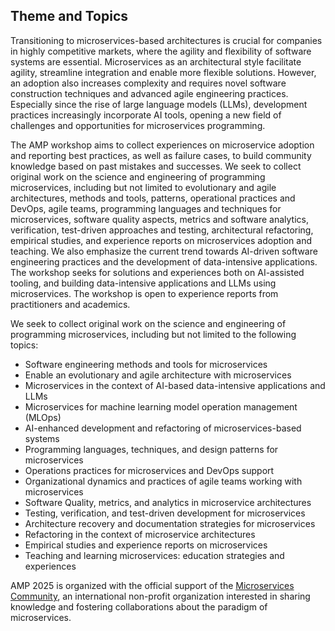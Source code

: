 Theme and Topics
----------------

Transitioning to microservices-based architectures is crucial for companies in highly competitive markets, where the agility and flexibility of software systems are essential.
Microservices as an architectural style facilitate agility, streamline integration and enable more flexible solutions. 
However, an adoption also increases complexity and requires novel software construction techniques and advanced agile engineering practices.
Especially since the rise of large language models (LLMs), development practices increasingly incorporate AI tools, opening a new field of challenges and opportunities for microservices programming.

The AMP workshop aims to collect experiences on microservice adoption and reporting best practices, as well as failure cases, to build community knowledge based on past mistakes and successes.
We seek to collect original work on the science and engineering of programming microservices, including but not limited to evolutionary and agile architectures, methods and tools, patterns, operational practices and DevOps, agile teams, programming languages and techniques for microservices, software quality aspects, metrics and software analytics, verification, test-driven approaches and testing, architectural refactoring, empirical studies, and experience reports on microservices adoption and teaching. 
We also emphasize the current trend towards AI-driven software engineering practices and the development of data-intensive applications. 
The workshop seeks for solutions and experiences both on AI-assisted tooling, and building data-intensive applications and LLMs using microservices.
The workshop is open to experience reports from practitioners and academics. 

We seek to collect original work on the science and engineering of programming microservices, including but not limited to the following topics:

- Software engineering methods and tools for microservices
- Enable an evolutionary and agile architecture with microservices
- Microservices in the context of AI-based data-intensive applications and LLMs
- Microservices for machine learning model operation management (MLOps)
- AI-enhanced development and refactoring of microservices-based systems
- Programming languages, techniques, and design patterns for microservices
- Operations practices for microservices and DevOps support
- Organizational dynamics and practices of agile teams working with microservices
- Software Quality, metrics, and analytics in microservice architectures
- Testing, verification, and test-driven development for microservices
- Architecture recovery and documentation strategies for microservices 
- Refactoring in the context of microservice architectures
- Empirical studies and experience reports on microservices
- Teaching and learning microservices: education strategies and experiences

AMP 2025 is organized with the official support of the [Microservices Community](https://www.microservices.community/), an international non-profit organization interested in sharing knowledge and fostering collaborations about the paradigm of microservices.
